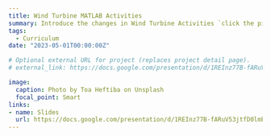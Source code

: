 ```yaml
---
title: Wind Turbine MATLAB Activities
summary: Introduce the changes in Wind Turbine Activities `click the picture for details`.
tags:
  - Curriculum
date: "2023-05-01T00:00:00Z"

# Optional external URL for project (replaces project detail page).
# external_link: https://docs.google.com/presentation/d/1REInz77B-fARuV53jtfD0lmEr52I0vUo/edit#slide=id.g28cd11fdc44_1_365

image:
  caption: Photo by Toa Heftiba on Unsplash
  focal_point: Smart
links:
- name: Slides
  url: https://docs.google.com/presentation/d/1REInz77B-fARuV53jtfD0lmEr52I0vUo/edit#slide=id.g28cd11fdc44_1_365
---
```

